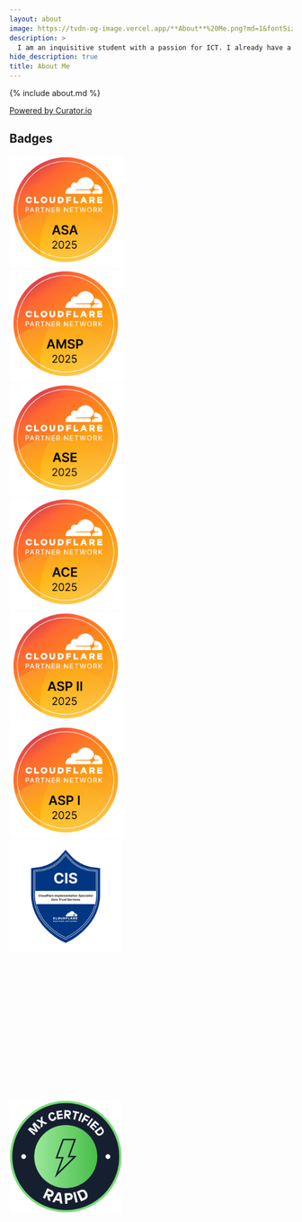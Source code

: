 ```yaml
---
layout: about
image: https://tvdn-og-image.vercel.app/**About**%20Me.png?md=1&fontSize=100px&images=https%3A%2F%2Fgithub.com%2FThomasIAm%2Fpersonal-site-hydejack%2Fraw%2F2bf26cb96f84ebcbf2f8b3e4b7d9f5f0633e6168%2Fassets%2Fglobal%2Fimg%2Fface%2Fface-2673x2673.jpg
description: >
  I am an inquisitive student with a passion for ICT. I already have a lot of experience and am always looking for ways to increase my knowledge.
hide_description: true
title: About Me
---
```


{% include about.md %}

<!-- Place <div> tag where you want the feed to appear -->
<div id="curator-feed-default-feed-layout"><a href="https://curator.io" target="_blank" class="crt-logo crt-tag">Powered by Curator.io</a></div>

## Badges

<div class="container">
  <div class="item">
    <a href="https://university.cloudflare.com/credential/verify/260ad5dc-bb33-4fea-be51-266c8e80553e" class="no-deco">
      <img src="/assets/about/asa.png"  style="max-height: 200px">
    </a>
  </div>
  
  <div class="item">
    <a href="https://university.cloudflare.com/credential/verify/f1db1fd9-e0dc-45eb-b111-47e0a884f24f" class="no-deco">
      <img src="/assets/about/amsp.png"  style="max-height: 200px">
    </a>
  </div>
  
  <div class="item">
    <a href="https://university.cloudflare.com/credential/verify/18688620-b859-4e55-8563-8eee8ed3e0d4" class="no-deco">
      <img src="/assets/about/ase.png"  style="max-height: 200px">
    </a>
  </div>

  <div class="item">
    <a href="https://university.cloudflare.com/credential/verify/446f6fad-4737-477d-8db0-f425a704c134" class="no-deco">
      <img src="/assets/about/ace.png"  style="max-height: 200px">
    </a>
  </div>

  <div class="item">
    <a href="https://university.cloudflare.com/credential/verify/9f8ac9de-4b3c-45b5-b989-8a275a71e6f9" class="no-deco">
      <img src="/assets/about/asp2.png"  style="max-height: 200px">
    </a>
  </div>
  
  <div class="item">
    <a href="https://university.cloudflare.com/credential/verify/f85eccab-efbb-4538-a146-5bd0af56e2c3" class="no-deco">
      <img src="/assets/about/asp1.png"  style="max-height: 200px">
    </a>
  </div>
  
  <div class="item">
    <div data-iframe-width="150" data-iframe-height="270" data-share-badge-id="d8cb9547-4229-4a5b-94ed-df8bcc30c909" data-share-badge-host="https://www.credly.com"></div>
  </div>

  <div class="item">
    <div data-iframe-width="150" data-iframe-height="270" data-share-badge-id="da95d555-9d93-4e86-a1f9-6f8be6808c8c" data-share-badge-host="https://www.credly.com"></div>
  </div>
  
  <div class="item">
    <div data-iframe-width="150" data-iframe-height="270" data-share-badge-id="18f84f10-92f3-4667-9641-2eaa96ad23a4" data-share-badge-host="https://www.credly.com"></div>
  </div>

  <div class="item">
    <div data-iframe-width="150" data-iframe-height="270" data-share-badge-id="95589ee8-6ea0-473e-9e82-4e3987012877" data-share-badge-host="https://www.credly.com"></div>
  </div>
  
  <div class="item">
    <img src="/assets/about/cis.png"  style="max-height: 200px">
  </div>
  
  <div class="item" style="height: 260px;">
    <div data-iframe-width="150" data-iframe-height="270" data-share-badge-id="05cde803-0d94-47a5-82f9-a8544f93e681" data-share-badge-host="https://www.credly.com">
    </div>
  </div>
  
  <div class="item">
    <a href="https://academy.mendix.com/link/certifications/23/rapid" class="no-deco">
      <img src="/assets/about/rapid.png"  style="max-height: 200px">
    </a>
  </div>
  
  <div class="item" style="height: 260px;">
    <div data-iframe-width="150" data-iframe-height="270" data-share-badge-id="67afd7d7-b335-419a-91bc-61661bf7b0ab" data-share-badge-host="https://www.credly.com"></div>
  </div>

  <div class="item" style="height: 260px;">
    <div data-iframe-width="150" data-iframe-height="260" data-share-badge-id="352815b1-a44e-4e0f-8f47-91ffeeda86ae" data-share-badge-host="https://www.credly.com" class="item"></div>
  </div>
</div>

<script type="text/javascript" async src="//cdn.credly.com/assets/utilities/embed.js"></script>
